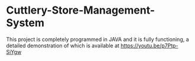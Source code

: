 # Cuttlery-Store-Management-System

This project is completely programmed in JAVA and it is fully functioning, a detailed demonstration of which is available at https://youtu.be/p7Ptp-SiYgw 
